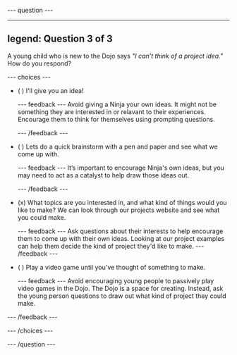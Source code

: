 
--- question ---

---
legend: Question 3 of 3
---

A young child who is new to the Dojo says *"I can’t think of a project idea."* How do you respond?

--- choices ---

- ( ) I'll give you an idea!


  --- feedback ---
Avoid giving a Ninja your own ideas. It might not be something they are interested in or relavant to their experiences. Encourage them to think for themselves using prompting questions.

  --- /feedback ---

- ( ) Lets do a quick brainstorm with a pen and paper and see what we come up with.


  --- feedback ---
It’s important to encourage Ninja's own ideas, but you may need to act as a catalyst to help draw those ideas out.

  --- /feedback ---

- (x) What topics are you interested in, and what kind of things would you like to make? We can look through our projects website and see what you could make.


  --- feedback ---
Ask questions about their interests to help encourage them to come up with their own ideas. Looking at our project examples can help them decide the kind of project they'd like to make.
  --- /feedback ---

- ( ) Play a video game until you've thought of something to make.


  --- feedback ---
Avoid encouraging young people to passively play video games in the Dojo. The Dojo is a space for creating. Instead, ask the young person questions to draw out what kind of project they could make.

--- /feedback ---

--- /choices ---

--- /question ---
